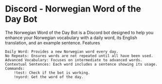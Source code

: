 # Discord - Norwegian Word of the Day Bot
The Norwegian Word of the Day Bot is a Discord bot designed to help you enhance your Norwegian vocabulary with a daily word, its English translation, and an example sentence.
Features

    Daily Word: Provides a new Norwegian word every day.
    No Repeats: Ensures words are not repeated until all have been used.
    Advanced Vocabulary: Focuses on intermediate to advanced words.
    Contextual Sentences: Each word includes a sentence showing its usage.
    Commands:
        !test: Check if the bot is working.
        !nyord: Get the word of the day.
